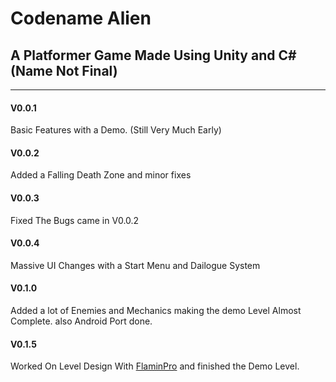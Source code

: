 <h1>Codename Alien</h1>
<h2>A Platformer Game Made Using Unity and C# (Name Not Final)</h2>

<hr>
<h4>V0.0.1</h4>
<p>Basic Features with a Demo. (Still Very Much Early)</p>


<h4>V0.0.2</h4>
<p>Added a Falling Death Zone and minor fixes</p>

<h4>V0.0.3</h4>
<p>Fixed The Bugs came in V0.0.2</p>

<h4>V0.0.4</h4>
<p>Massive UI Changes with a Start Menu and Dailogue System</p>

<h4>V0.1.0</h4>
<p>Added a lot of Enemies and Mechanics making the demo Level Almost Complete. also Android Port done.</p>

<h4>V0.1.5</h4>
<p>Worked On Level Design With <a href="https://github.com/FlaminPro">FlaminPro</a> and finished the Demo Level.</p>
